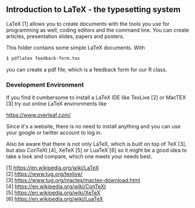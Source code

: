 ## Introduction to LaTeX - the typesetting system

LaTeX [1] allows you to create documents with the tools you use for programming as well, coding editors and the command line. You can create articles, presentation slides, papers and posters.

This folder contains some simple LaTeX documents. With

```bash
$ pdflatex feedback-form.tex
```

you can create a pdf file, which is a feedback form for our R class.

### Development Environment
If you find it cumbersome to install a LaTeX IDE like TexLive [2] or MacTEX [3] try out online LaTeX environments like

https://www.overleaf.com/

Since it's a website, there is no need to install anything and you can use your google or twitter account to log in.

Also be aware that there is not only LaTeX, which is built on top of TeX [3], but also ConTeXt [4], XeTeX [5] or LuaTeX [6] so it might be a good idea to take a look and compare, which one
meets your needs best.

[1] https://en.wikipedia.org/wiki/LaTeX<br/>
[2] https://www.tug.org/texlive/<br/>
[3] https://www.tug.org/mactex/mactex-download.html<br/>
[4] https://en.wikipedia.org/wiki/ConTeXt<br/>
[5] https://en.wikipedia.org/wiki/XeTeX<br/>
[6] https://en.wikipedia.org/wiki/LuaTeX